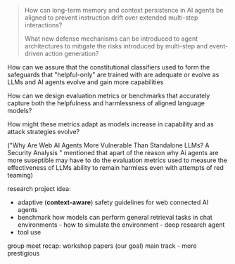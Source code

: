 
> How can long-term memory and context persistence in AI agents be aligned to prevent instruction drift over extended multi-step interactions?
> 
> What new defense mechanisms can be introduced to agent architectures to mitigate the risks introduced by multi-step and event-driven action generation?


How can we assure that the constitutional classifiers used to form the safeguards that "helpful-only" are trained with are adequate or evolve as LLMs and AI agents evolve and gain more capabilities

  

How can we design evaluation metrics or benchmarks that accurately capture both the helpfulness and harmlessness of aligned language models?

  

How might these metrics adapt as models increase in capability and as attack strategies evolve?

  

("Why Are Web AI Agents More Vulnerable Than Standalone LLMs? A Security Analysis
" mentioned that apart of the reason why Ai agents are more suseptible may have to do the evaluation metrics used to measure the effectiveness of LLMs ability to remain harmless even with attempts of red teaming)

research project idea:
- adaptive (**context-aware**) safety guidelines for web connected AI agents
- benchmark how models can perform general retrieval tasks in chat environments
		- how to simulate the environment
		- deep research agent
- tool use



group meet recap:
workshop papers (our goal)
main track - more prestigious

